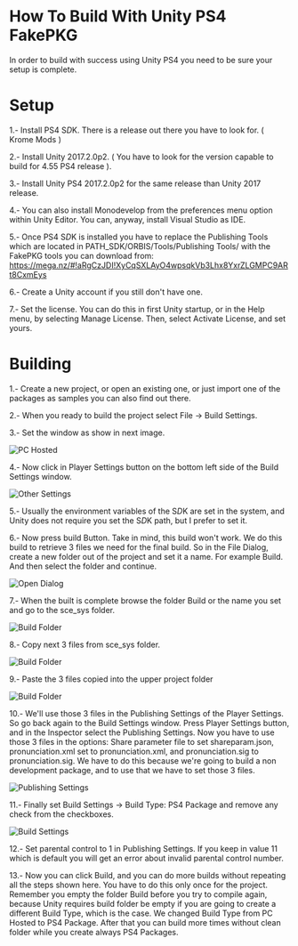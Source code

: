 # How To Build With Unity PS4 FakePKG
In order to build with success using Unity PS4 you need to be sure your setup is complete.

Setup
=====

1.- Install PS4 S*D*K. There is a release out there you have to look for. ( Krome Mods )

2.- Install Unity 2017.2.0p2. ( You have to look for the version capable to build for 4.55 PS4 release ).

3.- Install Unity PS4 2017.2.0p2 for the same release than Unity 2017 release.

4.- You can also install Monodevelop from the preferences menu option within Unity Editor. You can, anyway, install Visual Studio as IDE.

5.- Once PS4 S*D*K is installed you have to replace the Publishing Tools which are located in PATH_SDK/ORBIS/Tools/Publishing Tools/ with the FakePKG tools you can download from: https://mega.nz/#!aRgCzJDI!XyCqSXLAyO4wpsqkVb3Lhx8YxrZLGMPC9ARt8CxmEys

6.- Create a Unity account if you still don't have one.

7.- Set the license. You can do this in first Unity startup, or in the Help menu, by selecting Manage License. Then, select Activate License, and set yours.


Building
========

1.- Create a new project, or open an existing one, or just import one of the packages as samples you can also find out there.

2.- When you ready to build the project select File -> Build Settings.

3.- Set the window as show in next image.


![PC Hosted](https://github.com/RetroGamer74/HowToBuildWithUnityPS4FakePKG/blob/master/Captura1.PNG "Set PC Hosted")

4.- Now click in Player Settings button on the bottom left side of the Build Settings window.

![Other Settings](https://github.com/RetroGamer74/HowToBuildWithUnityPS4FakePKG/blob/master/Captura3.PNG "Other Settings")

5.- Usually the environment variables of the S*D*K are set in the system, and Unity does not require you set the S*D*K path, but I prefer to set it.

6.- Now press build Button. Take in mind, this build won't work. We do this build to retrieve 3 files we need for the final build. So in the File Dialog, create a new folder out of the project and set it a name. For example Build. And then select the folder and continue.

![Open Dialog](https://github.com/RetroGamer74/HowToBuildWithUnityPS4FakePKG/blob/master/Captura5.PNG "Open Dialog")

7.- When the built is complete browse the folder Build or the name you set and go to the sce_sys folder.

![Build Folder](https://github.com/RetroGamer74/HowToBuildWithUnityPS4FakePKG/blob/master/Captura6.PNG "Build Folder")

8.- Copy next 3 files from sce_sys folder.

![Build Folder](https://github.com/RetroGamer74/HowToBuildWithUnityPS4FakePKG/blob/master/Captura7.PNG "Build Folder")

9.- Paste the 3 files copied into the upper project folder

![Build Folder](https://github.com/RetroGamer74/HowToBuildWithUnityPS4FakePKG/blob/master/Captura8.PNG "Build Folder")

10.- We'll use those 3 files in the Publishing Settings of the Player Settings. So go back again to the Build Settings window. Press Player Settings button, and in the Inspector select the Publishing Settings. Now you have to use those 3 files in the options: Share parameter file to set shareparam.json, pronunciation.xml set to pronunciation.xml, and pronunciation.sig to pronunciation.sig. We have to do this because we're going to build a non development package, and to use that we have to set those 3 files.

![Publishing Settings](https://github.com/RetroGamer74/HowToBuildWithUnityPS4FakePKG/blob/master/Captura2.PNG "Publishing Settings")

11.- Finally set Build Settings -> Build Type: PS4 Package and remove any check from the checkboxes.

![Build Settings](https://github.com/RetroGamer74/HowToBuildWithUnityPS4FakePKG/blob/master/Captura.PNG "Build Settings")

12.- Set parental control to 1 in Publishing Settings. If you keep in value 11 which is default you will get an error about invalid parental control number.

13.- Now you can click Build, and you can do more builds without repeating all the steps shown here. You have to do this only once for the project. Remember you empty the folder Build before you try to compile again, because Unity requires build folder be empty if you are going to create a different Build Type, which is the case. We changed Build Type from PC Hosted to PS4 Package. After that you can build more times without clean folder while you create always PS4 Packages.



